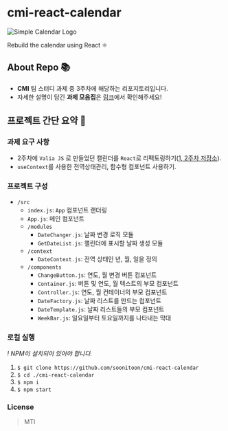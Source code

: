 # cmi-react-calendar

![Simple Calendar Logo](https://lh4.googleusercontent.com/_tuwFNQ60CICDbMxgvprZbh78IqS8hEyzQZjOBLplrDL0R_OLLR_A-IAxmVeUoUJBCWwT7hA7tAHkS1YxUWt=w1599-h908)

Rebuild the calendar using React ⚛️

## About Repo 📚

- **CMI** 팀 스터디 과제 중 3주차에 해당하는 리포지토리입니다.
- 자세한 설명이 담긴 **과제 모음집**은 [링크](https://soonitoon.github.io/cmi-study)에서 확인해주세요!

## 프로젝트 간단 요약 📝

### 과제 요구 사항

- 2주차에 `Valia JS` 로 만들었던 캘린더를 `React`로 리펙토링하기([1, 2주차 저장소](https://github.com/soonitoon/cmi-study)).
- `useContext`를 사용한 전역상태관리, 함수형 컴포넌트 사용하기.

### 프로젝트 구성

- `/src`
  - `index.js`: `App` 컴포넌트 랜더링
  - `App.js`: 메인 컴포넌트
  - `/modules`
    - `DateChanger.js`: 날짜 변경 로직 모듈
    - `GetDateList.js`: 캘린더에 표시할 날짜 생성 모듈
  - `/context`
    - `DateContext.js`: 전역 상태인 년, 월, 일을 정의
  - `/components`
    - `ChangeButton.js`: 연도, 월 변경 버튼 컴포넌트
    - `Container.js`: 버튼 및 연도, 월 텍스트의 부모 컴포넌트
    - `Controller.js`: 연도, 월 컨테이너의 부모 컴포넌트
    - `DateFactory.js`: 날짜 리스트를 만드는 컴포넌트
    - `DateTemplate.js`: 날짜 리스트들의 부모 컴포넌트
    - `WeekBar.js`: 일요일부터 토요일까지를 나타내는 막대

### 로컬 실행

_! NPM이 설치되어 있어야 합니다._

1. `$ git clone https://github.com/soonitoon/cmi-react-calendar`
2. `$ cd ./cmi-react-calendar`
3. `$ npm i`
4. `$ npm start`

### License

> MTI
